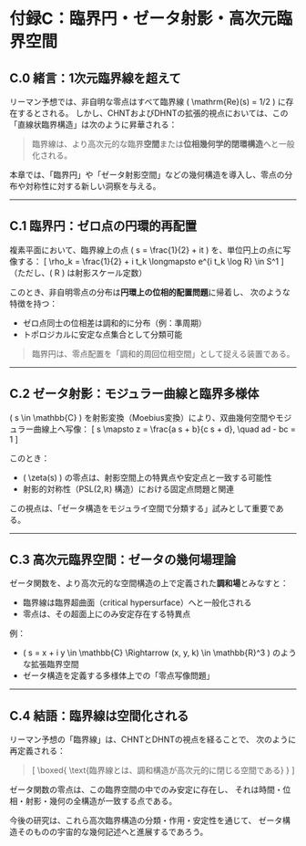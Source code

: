 # 付録C：臨界円・ゼータ射影・高次元臨界空間

## C.0 緒言：1次元臨界線を超えて

リーマン予想では、非自明な零点はすべて臨界線 \( \mathrm{Re}(s) = 1/2 \) に存在するとされる。
しかし、CHNTおよびDHNTの拡張的視点においては、この「直線状臨界構造」は次のように昇華される：

> 臨界線は、より高次元的な臨界**空間**または**位相幾何学的閉環構造**へと一般化される。

本章では、「臨界円」や「ゼータ射影空間」などの幾何構造を導入し、零点の分布や対称性に対する新しい洞察を与える。

---

## C.1 臨界円：ゼロ点の円環的再配置

複素平面において、臨界線上の点 \( s = \frac{1}{2} + it \) を、単位円上の点に写像する：
\[ \rho_k = \frac{1}{2} + i t_k \longmapsto e^{i t_k \log R} \in S^1 \]
（ただし、\( R \) は射影スケール定数）

このとき、非自明零点の分布は**円環上の位相的配置問題**に帰着し、
次のような特徴を持つ：

- ゼロ点同士の位相差は調和的に分布（例：準周期）
- トポロジカルに安定な点集合として分類可能

> 臨界円は、零点配置を「調和的周回位相空間」として捉える装置である。

---

## C.2 ゼータ射影：モジュラー曲線と臨界多様体

\( s \in \mathbb{C} \) を射影変換（Moebius変換）により、双曲幾何空間やモジュラー曲線上へ写像：
\[ s \mapsto z = \frac{a s + b}{c s + d}, \quad ad - bc = 1 \]

このとき：

- \( \zeta(s) \) の零点は、射影空間上の特異点や安定点と一致する可能性
- 射影的対称性（PSL(2,ℝ) 構造）における固定点問題と関連

この視点は、「ゼータ構造をモジュライ空間で分類する」試みとして重要である。

---

## C.3 高次元臨界空間：ゼータの幾何場理論

ゼータ関数を、より高次元的な空間構造の上で定義された**調和場**とみなすと：

- 臨界線は臨界超曲面（critical hypersurface）へと一般化される
- 零点は、その超面上にのみ安定存在する特異点

例：

- \( s = x + i y \in \mathbb{C} \Rightarrow (x, y, k) \in \mathbb{R}^3 \) のような拡張臨界空間
- ゼータ構造を定義する多様体上での「零点写像問題」

---

## C.4 結語：臨界線は空間化される

リーマン予想の「臨界線」は、CHNTとDHNTの視点を経ることで、
次のように再定義される：

> \[ \boxed{ \text{臨界線とは、調和構造が高次元的に閉じる空間である} } \]

ゼータ関数の零点は、この臨界空間の中でのみ安定に存在し、
それは時間・位相・射影・幾何の全構造が一致する点である。

今後の研究は、これら高次臨界構造の分類・作用・安定性を通じて、
ゼータ構造そのものの宇宙的な幾何記述へと進展するであろう。

